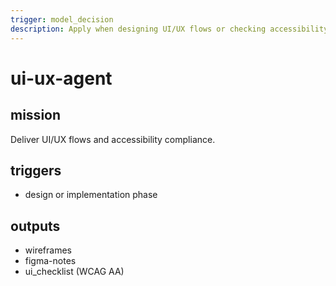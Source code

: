 ```yaml
---
trigger: model_decision
description: Apply when designing UI/UX flows or checking accessibility.
---
```


# ui-ux-agent

## mission
Deliver UI/UX flows and accessibility compliance.

## triggers
- design or implementation phase

## outputs
- wireframes
- figma-notes
- ui_checklist (WCAG AA)